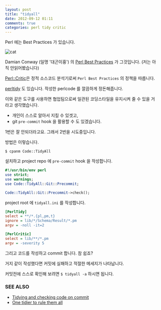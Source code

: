 ```yaml
---
layout: post
title: "tidyall"
date: 2012-09-12 01:11
comments: true
categories: perl tidy critic
---
```


Perl 에는 Best Practices 가 있습니다.

![cat](http://akamaicovers.oreilly.com/images/9780596001735/cat.gif)

Damian Conway (일명 '대곤이횽') 의 [Perl Best Practices](http://shop.oreilly.com/product/9780596001735.do) 가 그것입니다. (저는 아직 안읽어봤습니다)

[Perl::Critic](http://search.cpan.org/~thaljef/Perl-Critic-1.118/lib/Perl/Critic.pm)은 정적 소스코드 분석기로써 `Perl Best Practices` 의 정책을 따릅니다.

[perltidy](http://search.cpan.org/~shancock/Perl-Tidy-20120714/bin/perltidy) 도 있습니다.
작성한 perlcode 를 깔끔하게 정돈해줍니다.

이와 같은 도구를 사용하면 협업팀으로써 일관된 코딩스타일을 유지시켜 줄
수 있을 거라고 생각했습니다.

- 개인이 스스로 알아서 지킬 수 있겟고,
- git `pre-commit` hook 을 활용할 수 도 있겠습니다.

1번은 잘 안되더라고요.
그래서 2번을 시도중입니다.

방법은 이렇습니다.

    $ cpanm Code::TidyAll

설치하고 project repo 에 `pre-commit` hook 을 작성합니다.

```perl .git/hooks/pre-commit
#!/usr/bin/env perl
use strict;
use warnings;
use Code::TidyAll::Git::Precommit;

Code::TidyAll::Git::Precommit->check();
```

project root 에 `tidyall.ini` 를 작성합니다.

```ini tidyall.ini
[PerlTidy]
select = **/*.{pl,pm,t}
ignore = lib/*/Schema/Result/*.pm
argv = -noll -it=2

[PerlCritic]
select = lib/**/*.pm
argv = -severity 5
```

그리고 코드를 작성하고 commit 합니다.
참 쉽죠?

거지 같이 작성했다면 커밋에 실패하고 적절한 메세지가 나타납니다.

커밋전에 스스로 확인해 보려면 `$ tidyall -a` 하시면 됩니다.

### SEE ALSO

- [Tidying and checking code on commit](http://www.openswartz.com/2012/09/05/tidying-and-checking-code-on-commit/)
- [One tidier to rule them all](http://www.openswartz.com/2012/08/21/one-tidier-to-rule-them-all/)
